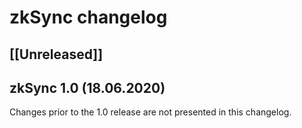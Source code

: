 # zkSync changelog

## [[Unreleased]]

## zkSync 1.0 (18.06.2020)

Changes prior to the 1.0 release are not presented in this changelog.
